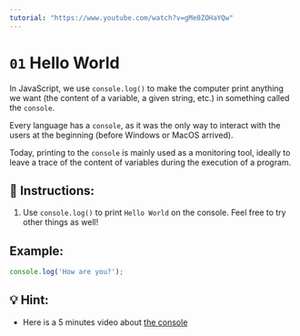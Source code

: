 ```yaml
---
tutorial: "https://www.youtube.com/watch?v=gMe0ZOHaYQw"
---
```


# `01` Hello World

In JavaScript, we use `console.log()` to make the computer print anything we want (the content of a variable, a given string, etc.) in something called the `console`.

Every language has a `console`, as it was the only way to interact with the users at the beginning (before Windows or MacOS arrived). 

Today, printing to the `console` is mainly used as a monitoring tool, ideally to leave a trace of the content of variables during the execution of a program.

## 📝 Instructions:

1. Use `console.log()` to print `Hello World` on the console. Feel free to try other things as well!

## Example:

```js
console.log('How are you?');
```

## 💡 Hint:

+ Here is a 5 minutes video about [the console](https://www.youtube.com/watch?v=1RlkftxAo-M)
